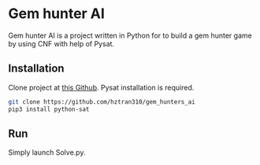# Gem hunter AI

Gem hunter AI is a project written in Python for to build a gem hunter game by using CNF with help of Pysat.

## Installation

Clone project at [this Github](https://github.com/hztran310/gem_hunters_ai). 
Pysat installation is required.

```bash
git clone https://github.com/hztran310/gem_hunters_ai
pip3 install python-sat
```

## Run
Simply launch Solve.py.
